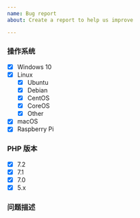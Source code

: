 ```yaml
---
name: Bug report
about: Create a report to help us improve

---
```


<!--请遵守该模板，不符合规范的问题直接关闭，不予解答-->

### 操作系统

<!-- 将你的操作系统保留，其他的删除 -->

* [x] Windows 10
* [x] Linux
  * [x] Ubuntu
  * [x] Debian
  * [x] CentOS
  * [x] CoreOS
  * [x] Other <!--将 Other 替换为你操作系统名称-->
* [x] macOS
* [x] Raspberry Pi

### PHP 版本

<!--选择一项之后，删除其他选项-->

* [x] 7.2
* [x] 7.1
* [x] 7.0
* [x] 5.x

### 问题描述

<!--贴出终端执行内容-->





<!--提交问题之前务必点击预览（Preview）标签-->
